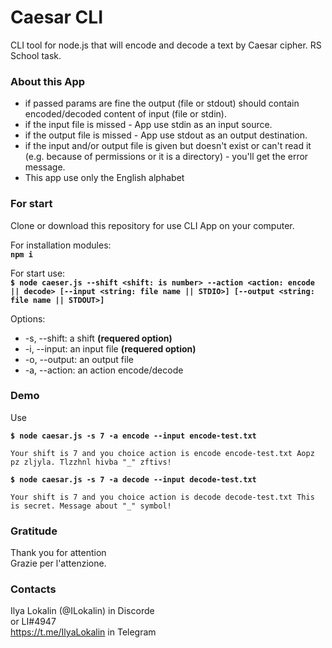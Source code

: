 # Caesar CLI

CLI tool for node.js that will encode and decode a text by Caesar cipher. RS School task.

### About this App
- if passed params are fine the output (file or stdout) should contain encoded/decoded content of input (file or stdin).
- if the input file is missed - App use stdin as an input source.
- if the output file is missed - App use stdout as an output destination.
- if the input and/or output file is given but doesn't exist or can't read it (e.g. because of permissions or it is a directory) - you'll get the error message.
- This app use only the English alphabet

### For start

Clone or download this repository for use CLI App on your computer.

For installation modules:<br>
**`npm i`**

For start use:<br>
**`$ node caeser.js --shift <shift: is number> --action <action: encode || decode> [--input <string: file name || STDIO>] [--output <string: file name || STDOUT>]`**

Options:<br>
- -s, --shift: a shift **(requered option)**
- -i, --input: an input file **(requered option)**
- -o, --output: an output file
- -a, --action: an action encode/decode

### Demo

Use

**`$ node caesar.js -s 7 -a encode --input encode-test.txt`**

`
Your shift is 7 and you choice action is encode
encode-test.txt
Aopz pz zljyla. Tlzzhnl hivba "_" zftivs!
`

**`$ node caesar.js -s 7 -a decode --input decode-test.txt`**

`
Your shift is 7 and you choice action is decode
decode-test.txt
This is secret. Message about "_" symbol!
`

### Gratitude
Thank you for attention<br>
Grazie per l'attenzione.

### Contacts
Ilya Lokalin (@ILokalin) in Discorde<br>
or LI#4947<br>
https://t.me/IlyaLokalin in Telegram

